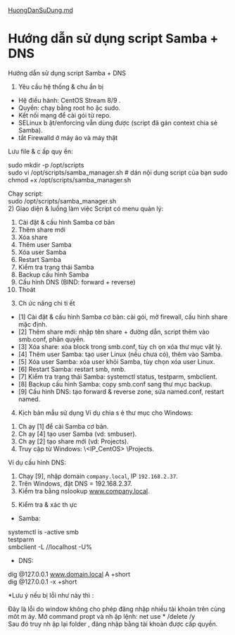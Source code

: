 [HuongDanSuDung.md](https://github.com/user-attachments/files/22709921/HuongDanSuDung.md)
# Hướng dẫn sử dụng script Samba + DNS

Hướng dẫn sử dụng script Samba + DNS  
1) Yêu cầu hệ thống & chu ẩn bị 
- Hệ điều hành: CentOS Stream 8/9 . 
- Quyền: chạy bằng root ho ặc sudo.  
- Kết nối mạng để cài gói từ repo.  
- SELinux b ật/enforcing vẫn dùng được (script đã gán context chia sẻ Samba).  
- tắt Firewalld ở máy ảo và máy thật 
 
Lưu file & c ấp quy ền: 
 
sudo mkdir -p /opt/scripts  
sudo vi /opt/scripts/samba_manager.sh  # dán nội dung script của bạn 
sudo chmod +x /opt/scripts/samba_manager.sh  
 
Chạy script:  
sudo /opt/scripts/samba_manager.sh  
2) Giao diện & luồng làm việc 
Script có menu quản lý:  
1. Cài đặt & cấu hình Samba cơ bản 
2. Thêm share mới 
3. Xóa share  
4. Thêm user Samba  
5. Xóa user Samba  
6. Restart Samba  
7. Kiểm tra trạng thái Samba  
8. Backup cấu hình Samba  
9. Cấu hình DNS (BIND: forward + reverse)  
10. Thoát  
3) Ch ức năng chi ti ết 
- [1] Cài đặt & cấu hình Samba cơ bản: cài gói, mở firewall, cấu hình share mặc định. 
- [2] Thêm share mới: nhập tên share + đường dẫn, script thêm vào smb.conf, phân quyền. 
- [3] Xóa share: xóa block trong smb.conf, tùy ch ọn xóa thư mục vật lý. 
- [4] Thêm user Samba: tạo user Linux (nếu chưa có), thêm vào Samba.  
- [5] Xóa user Samba: xóa user khỏi Samba, tùy chọn xóa user Linux.  
- [6] Restart Samba: restart smb, nmb.  
- [7] Kiểm tra trạng thái Samba: systemctl status, testparm, smbclient.  
- [8] Backup cấu hình Samba: copy smb.conf sang thư mục backup.  
- [9] Cấu hình DNS: tạo forward & reverse zone, sửa named.conf, restart named.  
4) Kịch bản mẫu sử dụng 
Ví dụ chia s ẻ thư mục cho Windows:  
1. Ch ạy [1] để cài Samba cơ bản. 
2. Ch ạy [4] tạo user Samba (vd: smbuser).  
3. Ch ạy [2] tạo share mới (vd: Projects).  
4. Truy cập từ Windows: \\<IP_CentOS> \Projects.  
 
Ví dụ cấu hình DNS:  
1. Chạy [9], nhập domain `company.local`, IP `192.168.2.37`.  
2. Trên Windows, đặt DNS = 192.168.2.37.  
3. Kiểm tra bằng nslookup www.company.local.  
5) Kiểm tra & xác th ực 
- Samba:  
 
systemctl is -active smb  
testparm  
smbclient -L //localhost -U% 
 
- DNS:  
 
dig @127.0.0.1 www.domain.local A +short  
dig @127.0.0.1 -x <ip> +short  
 
*Lưu ý nếu bị lỗi như này thì : 
 
Đây là lỗi do window không cho phép đăng nhập nhiều tài khoản trên cùng môt m áy. 
Mở command propt và nh ập lệnh: 
net use * /delete /y  
Sau đó truy nh ập lại folder , đăng nhập bằng tài khoản được cấp quyền.
